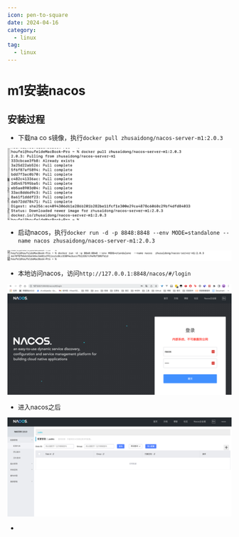 ```yaml
---
icon: pen-to-square
date: 2024-04-16
category:
  - linux
tag:
  - linux
---
```

# m1安装nacos

## 安装过程

- 下载na co s镜像，执行`docker pull zhusaidong/nacos-server-m1:2.0.3`

![image-20220824151754538](./images/image-20220824151754538.png)

- 启动nacos，执行`docker run -d -p 8848:8848 --env MODE=standalone --name nacos zhusaidong/nacos-server-m1:2.0.3`

![image-20220824151808921](./images/image-20220824151808921.png)

- 本地访问nacos，访问`http://127.0.0.1:8848/nacos/#/login`

![image-20220824151829379](./images/image-20220824151829379.png)

- 进入nacos之后

![image-20220824151929947](./images/image-20220824151929947.png)

- 